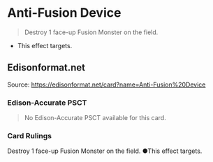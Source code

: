 # Anti-Fusion Device

> Destroy 1 face-up Fusion Monster on the field.

*   This effect targets.

## Edisonformat.net

Source: https://edisonformat.net/card?name=Anti-Fusion%20Device

### Edison-Accurate PSCT

> No Edison-Accurate PSCT available for this card.

### Card Rulings

Destroy 1 face-up Fusion Monster on the field.
●This effect targets.
            